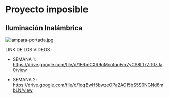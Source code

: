 # Proyecto imposible
## Iluminación Inalámbrica
[![lampara-portada.jpg](https://i.postimg.cc/bwBfJj0y/lampara-portada.jpg)](https://postimg.cc/PCYR39F9)

LINK DE LOS VIDEOS :

+ SEMANA 1: https://drive.google.com/file/d/1F6mCXR9qMcofqqFm7yCS8L17Zl10zJa0/view

+ SEMANA 2: https://drive.google.com/file/d/1oqBwH5bwzeOPa2AOl5bS5S0NGNd6mbLN/view


